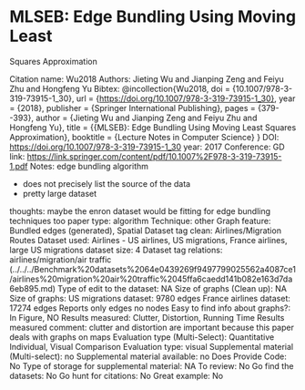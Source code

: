 # MLSEB: Edge Bundling Using Moving Least
Squares Approximation

Citation name: Wu2018
Authors: Jieting Wu and Jianping Zeng and Feiyu Zhu and Hongfeng Yu
Bibtex: @incollection{Wu2018,
doi = {10.1007/978-3-319-73915-1_30},
url = {https://doi.org/10.1007/978-3-319-73915-1_30},
year = {2018},
publisher = {Springer International Publishing},
pages = {379--393},
author = {Jieting Wu and Jianping Zeng and Feiyu Zhu and Hongfeng Yu},
title = {{MLSEB}: Edge Bundling Using Moving Least Squares Approximation},
booktitle = {Lecture Notes in Computer Science}
}
DOI: https://doi.org/10.1007/978-3-319-73915-1_30
year: 2017
Conference: GD
link: https://link.springer.com/content/pdf/10.1007%2F978-3-319-73915-1.pdf
Notes: edge bundling algorithm
- does not precisely list the source of the data 
- pretty large dataset 

thoughts: maybe the enron dataset would be fitting for edge bundling techniques too
paper type: algorithm
Technique: other
Graph feature: Bundled edges (generated), Spatial
Dataset tag clean: Airlines/Migration Routes
Dataset used: Airlines - US airlines, US migrations, France airlines, large US migrations
dataset size: 4
Dataset tag relations: airlines/migration/air traffic (../../../Benchmark%20datasets%2064e0439269f9497799025562a4087ce1/airlines%20migration%20air%20traffic%2045ffa6caedd141b082e163d7da6eb895.md)
Type of edit to the dataset: NA
Size of graphs (Clean up): NA
Size of graphs: US migrations dataset: 9780 edges 
France airlines dataset: 17274 edges
Reports only edges no nodes
Easy to find info about graphs?: In Figure, NO
Results measured: Clutter, Distortion, Running Time
Results measured comment: clutter and distortion are important because this paper deals with graphs on maps
Evaluation type (Multi-Select): Quantitative Individual, Visual Comparison
Evaluation type: visual
Supplemental material (Multi-select): no
Supplemental material available: no
Does Provide Code: No
Type of storage for supplemental material: NA
To review: No
Go find the datasets: No
Go hunt for citations: No
Great example: No
